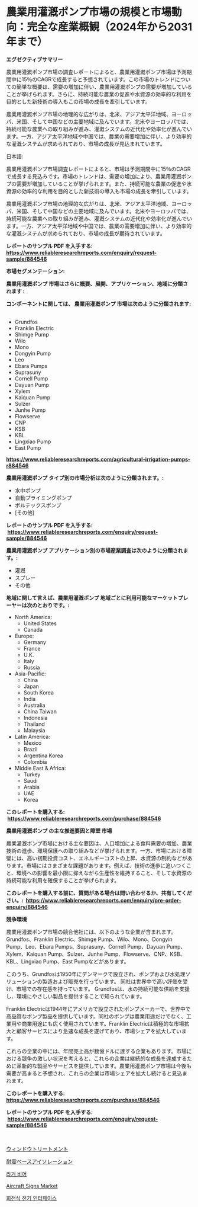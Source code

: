 <p><h1>農業用灌漑ポンプ市場の規模と市場動向：完全な産業概観（2024年から2031年まで）</h1></p><p><strong>エグゼクティブサマリー</strong></p>
<p><p>農業用灌漑ポンプ市場の調査レポートによると、農業用灌漑ポンプ市場は予測期間中に15％のCAGRで成長すると予想されています。この市場のトレンドについての簡単な概要は、需要の増加に伴い、農業用灌漑ポンプの需要が増加していることが挙げられます。さらに、持続可能な農業の促進や水資源の効率的な利用を目的とした新技術の導入もこの市場の成長を牽引しています。</p><p>農業用灌漑ポンプ市場の地理的な広がりは、北米、アジア太平洋地域、ヨーロッパ、米国、そして中国などの主要地域に及んでいます。北米やヨーロッパでは、持続可能な農業への取り組みが進み、灌漑システムの近代化や効率化が進んでいます。一方、アジア太平洋地域や中国では、農業の需要増加に伴い、より効率的な灌漑システムが求められており、市場の成長が見込まれています。</p><p>日本語:</p><p>農業用灌漑ポンプ市場調査レポートによると、市場は予測期間中に15％のCAGRで成長する見込みです。市場のトレンドは、需要の増加により、農業用灌漑ポンプの需要が増加していることが挙げられます。また、持続可能な農業の促進や水資源の効率的な利用を目的とした新技術の導入も市場の成長を牽引しています。</p><p>農業用灌漑ポンプ市場の地理的な広がりは、北米、アジア太平洋地域、ヨーロッパ、米国、そして中国などの主要地域に及んでいます。北米やヨーロッパでは、持続可能な農業への取り組みが進み、灌漑システムの近代化や効率化が進んでいます。一方、アジア太平洋地域や中国では、農業の需要増加に伴い、より効率的な灌漑システムが求められており、市場の成長が期待されています。</p></p>
<p><strong>レポートのサンプル PDF を入手する: <a href="https://www.reliableresearchreports.com/enquiry/request-sample/884546">https://www.reliableresearchreports.com/enquiry/request-sample/884546</a></strong></p>
<p><strong>市場セグメンテーション:</strong></p>
<p><strong> 農業用灌漑ポンプ 市場はさらに概要、展開、アプリケーション、地域に分類されます :</strong></p>
<p><strong>コンポーネントに関しては、 農業用灌漑ポンプ 市場は次のように分類されます: &nbsp;</strong></p>
<p><ul><li>Grundfos</li><li>Franklin Electric</li><li>Shimge Pump</li><li>Wilo</li><li>Mono</li><li>Dongyin Pump</li><li>Leo</li><li>Ebara Pumps</li><li>Suprasuny</li><li>Cornell Pump</li><li>Dayuan Pump</li><li>Xylem</li><li>Kaiquan Pump</li><li>Sulzer</li><li>Junhe Pump</li><li>Flowserve</li><li>CNP</li><li>KSB</li><li>KBL</li><li>Lingxiao Pump</li><li>East Pump</li></ul></p>
<p><strong><a href="https://www.reliableresearchreports.com/agricultural-irrigation-pumps-r884546">https://www.reliableresearchreports.com/agricultural-irrigation-pumps-r884546</a></strong></p>
<p><strong> 農業用灌漑ポンプ タイプ別の市場分析は次のように分類されます。:</strong></p>
<p><ul><li>水中ポンプ</li><li>自動プライミングポンプ</li><li>ボルテックスポンプ</li><li>[その他]</li></ul></p>
<p><strong>レポートのサンプル PDF を入手する: &nbsp;<a href="https://www.reliableresearchreports.com/enquiry/request-sample/884546">https://www.reliableresearchreports.com/enquiry/request-sample/884546</a></strong></p>
<p><strong> 農業用灌漑ポンプ アプリケーション別の市場産業調査は次のように分類されます。:</strong></p>
<p><ul><li>灌漑</li><li>スプレー</li><li>その他</li></ul></p>
<p><strong>地域に関して言えば、農業用灌漑ポンプ 地域ごとに利用可能なマーケットプレーヤーは次のとおりです。:</strong></p>
<p><ul>
    <li>
        North America:
        <ul>
            <li>United States</li>
            <li>Canada</li>
        </ul>
    </li>
    <li>
        Europe:
        <ul>
            <li>Germany</li>
            <li>France</li>
            <li>U.K.</li>
            <li>Italy</li>
            <li>Russia</li>
        </ul>
    </li>
    <li>
        Asia-Pacific:
        <ul>
            <li>China</li>
            <li>Japan</li>
            <li>South Korea</li>
            <li>India</li>
            <li>Australia</li>
            <li>China Taiwan</li>
            <li>Indonesia</li>
            <li>Thailand</li>
            <li>Malaysia</li>
        </ul>
    </li>
    <li>
        Latin America:
        <ul>
            <li>Mexico</li>
            <li>Brazil</li>
            <li>Argentina Korea</li>
            <li>Colombia</li>
        </ul>
    </li>
    <li>
        Middle East & Africa:
        <ul>
            <li>Turkey</li>
            <li>Saudi</li>
            <li>Arabia</li>
            <li>UAE</li>
            <li>Korea</li>
        </ul>
    </li>
    </ul></p>
<p><strong>このレポートを購入する: &nbsp;<a href="https://www.reliableresearchreports.com/purchase/884546">https://www.reliableresearchreports.com/purchase/884546</a></strong></p>
<p><strong>農業用灌漑ポンプ の主な推進要因と障壁 市場</strong></p>
<p><p>農業灌漑ポンプ市場における主な要因は、人口増加による食料需要の増加、農業技術の進歩、環境保護への取り組みなどが挙げられます。一方、市場における障壁には、高い初期投資コスト、エネルギーコストの上昇、水資源の制約などがあります。市場にはさまざまな課題があります。例えば、技術の進歩に追いつくこと、環境への影響を最小限に抑えながら生産性を維持すること、そして水資源の持続可能な利用を確保することが挙げられます。</p></p>
<p><strong>このレポートを購入する前に、質問がある場合は問い合わせるか、共有してください。:&nbsp; <a href="https://www.reliableresearchreports.com/enquiry/pre-order-enquiry/884546">https://www.reliableresearchreports.com/enquiry/pre-order-enquiry/884546</a></strong></p>
<p><strong>競争環境</strong></p>
<p><p>農業用灌漑ポンプ市場の競合他社には、以下のような企業が含まれます。Grundfos、Franklin Electric、Shimge Pump、Wilo、Mono、Dongyin Pump、Leo、Ebara Pumps、Suprasuny、Cornell Pump、Dayuan Pump、Xylem、Kaiquan Pump、Sulzer、Junhe Pump、Flowserve、CNP、KSB、KBL、Lingxiao Pump、East Pumpなどがあります。</p><p>このうち、Grundfosは1950年にデンマークで設立され、ポンプおよび水処理ソリューションの製造および販売を行っています。 同社は世界中で高い評価を受け、市場での存在感を持っています。 Grundfosは、水の持続可能な供給を支援し、環境にやさしい製品を提供することで知られています。</p><p>Franklin Electricは1944年にアメリカで設立されたポンプメーカーで、世界中で高品質なポンプ製品を提供しています。同社のポンプは農業用途だけでなく、工業用や商業用途にも広く使用されています。Franklin Electricは積極的な市場拡大と顧客サービスにより急速な成長を遂げており、市場シェアを拡大しています。</p><p>これらの企業の中には、年間売上高が数億ドルに達する企業もあります。市場における競争の激しい状況を考えると、これらの企業は継続的な成長を達成するために革新的な製品やサービスを提供しています。農業用灌漑ポンプ市場は今後も需要が高まると予想され、これらの企業は市場シェアを拡大し続けると見込まれます。</p></p>
<p><strong>このレポートを購入する: &nbsp; <a href="https://www.reliableresearchreports.com/purchase/884546">https://www.reliableresearchreports.com/purchase/884546</a></strong></p>
<p><strong>レポートのサンプル PDF を入手する: &nbsp;<a href="https://www.reliableresearchreports.com/enquiry/request-sample/884546">https://www.reliableresearchreports.com/enquiry/request-sample/884546</a></strong><strong></strong></p>
<p>&nbsp;</p>
<p><p><a href="https://github.com/SarahFahey88/Market-Research-Report-List-1/blob/main/541911227612.md">ウィンドウトリートメント</a></p><p><a href="https://medium.com/@lonnierami89675202/%E5%9C%B0%E9%9C%87%E6%99%82%E3%81%AE%E5%9F%BA%E7%A4%8E%E9%83%A8%E5%88%86%E3%81%AE%E5%88%86%E9%9B%A2%E5%B8%82%E5%A0%B4-%E5%B8%82%E5%A0%B4%E3%82%B7%E3%82%A7%E3%82%A2-%E5%B8%82%E5%A0%B4%E3%83%88%E3%83%AC%E3%83%B3%E3%83%89-%E3%81%8A%E3%82%88%E3%81%B3%E5%B0%86%E6%9D%A5%E3%81%AE%E6%88%90%E9%95%B7%E3%82%92%E6%8E%A2%E3%82%8B-8b386ec3668f">耐震ベースアイソレーション</a></p><p><a href="https://medium.com/@lolitanader1/%EB%9D%BC%EA%B1%B0-%EB%A7%A5%EC%A3%BC-%EC%8B%9C%EC%9E%A5-%EC%A2%85%EB%A5%98-%EC%9D%91%EC%9A%A9-%EB%B0%8F-%EC%A7%80%EB%A6%AC%EB%B3%84-%EC%A2%85%ED%95%A9-%ED%8F%89%EA%B0%80-edc8315bb3ba">라거 비어</a></p><p><a href="https://github.com/okotobwrhuteie/Market-Research-Report-List-2/blob/main/aircraft-signs-market.md">Aircraft Signs Market</a></p><p><a href="https://medium.com/@johnjames655/%EB%A1%9C%ED%84%B0%EB%A6%AC-%EC%A0%84%EA%B8%B0-%EC%9D%B8%ED%84%B0%ED%8E%98%EC%9D%B4%EC%8A%A4-%EC%8B%9C%EC%9E%A5-%EC%A0%90%EC%9C%A0%EC%9C%A8-%EB%B3%80%ED%99%94-%EB%B0%8F-%EC%8B%9C%EC%9E%A5-%EC%84%B1%EC%9E%A5-%EC%B6%94%EC%84%B8-2024-2031%EB%85%84-c5b9b2e640dd">회전식 전기 인터페이스</a></p></p>